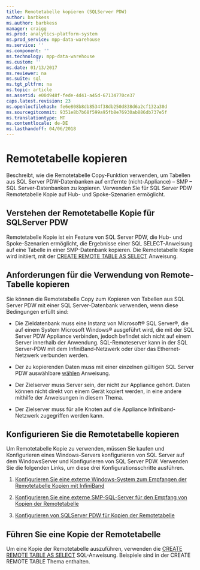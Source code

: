 ```yaml
---
title: Remotetabelle kopieren (SQLServer PDW)
author: barbkess
ms.author: barbkess
manager: craigg
ms.prod: analytics-platform-system
ms.prod_service: mpp-data-warehouse
ms.service: ''
ms.component: ''
ms.technology: mpp-data-warehouse
ms.custom: ''
ms.date: 01/13/2017
ms.reviewer: na
ms.suite: sql
ms.tgt_pltfrm: na
ms.topic: article
ms.assetid: e00d948f-fede-4d41-a45d-67134770ce37
caps.latest.revision: 23
ms.openlocfilehash: fe6e808b8db8534f38db250d838d6a2cf132a30d
ms.sourcegitcommit: 9351e8b7b68f599a95fb8e76930ab886db737e5f
ms.translationtype: MT
ms.contentlocale: de-DE
ms.lasthandoff: 04/06/2018
---
```

# <a name="remote-table-copy"></a>Remotetabelle kopieren
Beschreibt, wie die Remotetabelle Copy-Funktion verwenden, um Tabellen aus SQL Server PDW-Datenbanken auf entfernte (nicht-Appliance) – SMP – SQL Server-Datenbanken zu kopieren. Verwenden Sie für SQL Server PDW Remotetabelle Kopie auf Hub- und Spoke-Szenarien ermöglicht.  
  
## <a name="BasicsPDE"></a>Verstehen der Remotetabelle Kopie für SQLServer PDW  
Remotetabelle Kopie ist ein Feature von SQL Server PDW, die Hub- und Spoke-Szenarien ermöglicht, die Ergebnisse einer SQL SELECT-Anweisung auf eine Tabelle in einer SMP-Datenbank kopieren. Die Remotetabelle Kopie wird initiiert, mit der [CREATE REMOTE TABLE AS SELECT](../t-sql/statements/create-remote-table-as-select-parallel-data-warehouse.md) Anweisung.  
  
## <a name="BasicsPrerequisites"></a>Anforderungen für die Verwendung von Remote-Tabelle kopieren  
Sie können die Remotetabelle Copy zum Kopieren von Tabellen aus SQL Server PDW mit einer SQL Server-Datenbank verwenden, wenn diese Bedingungen erfüllt sind:  
  
-   Die Zieldatenbank muss eine Instanz von Microsoft® SQL Server®, die auf einem System Microsoft Windows® ausgeführt wird, die mit der SQL Server PDW Appliance verbinden, jedoch befindet sich nicht auf einem Server innerhalb der Anwendung. SQL-Remoteserver kann in der SQL Server-PDW mit dem InfiniBand-Netzwerk oder über das Ethernet-Netzwerk verbunden werden.  
  
-   Der zu kopierenden Daten muss mit einer einzelnen gültigen SQL Server PDW auswählbare [wählen](../t-sql/queries/select-transact-sql.md) Anweisung.  
  
-   Der Zielserver muss Server sein, der nicht zur Appliance gehört. Daten können nicht direkt von einem Gerät kopiert werden, in eine andere mithilfe der Anweisungen in diesem Thema.  
  
-   Der Zielserver muss für alle Knoten auf die Appliance Infiniband-Netzwerk zugegriffen werden kann.  
  
## <a name="ConfigureRemote"></a>Konfigurieren Sie die Remotetabelle kopieren  
Um Remotetabelle Kopie zu verwenden, müssen Sie kaufen und Konfigurieren eines Windows-Servers konfigurieren von SQL Server auf dem WindowsServer und Konfigurieren von SQL Server PDW. Verwenden Sie die folgenden Links, um diese drei Konfigurationsschritte ausführen.  
  
1.  [Konfigurieren Sie eine externe Windows-System zum Empfangen der Remotetabelle Kopien mit InfiniBand](configure-an-external-windows-system-to-receive-remote-table-copies-using-infiniband.md)  
  
2.  [Konfigurieren Sie eine externe SMP-SQL-Server für den Empfang von Kopien der Remotetabelle](configure-an-external-smp-sql-server-to-receive-remote-table-copies.md)  
  
3.  [Konfigurieren von SQLServer PDW für Kopien der Remotetabelle](configure-sql-server-pdw-for-remote-table-copies.md)  
  
## <a name="PerformRemote"></a>Führen Sie eine Kopie der Remotetabelle  
Um eine Kopie der Remotetabelle auszuführen, verwenden die [CREATE REMOTE TABLE AS SELECT](../t-sql/statements/create-remote-table-as-select-parallel-data-warehouse.md) SQL-Anweisung. Beispiele sind in der CREATE REMOTE TABLE Thema enthalten.  
  
<!-- MISSING LINKS 
## See Also  
[Common Metadata Query Examples &#40;SQL Server PDW&#41;](../sqlpdw/common-metadata-query-examples-sql-server-pdw.md)  
-->
  
